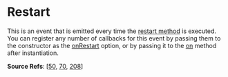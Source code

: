# Restart

This is an event that is emitted every time the [restart method](https://github.com/revolverjs/revolverjs/blob/master/docs/revolver.methods.restart.md) is executed. You can register any number of callbacks for this event by passing them to the constructor as the [onRestart](https://github.com/revolverjs/revolverjs/blob/master/docs/revolver.options.onrestart.md) option, or by passing it to the [on](https://github.com/revolverjs/revolverjs/blob/master/docs/revolver.methods.on.md) method after instantiation.

**Source Refs**: [[50](https://github.com/revolverjs/revolverjs/blob/master/coffee/revolver.coffee#L50), [70](https://github.com/revolverjs/revolverjs/blob/master/coffee/revolver.coffee#L70), [208](https://github.com/revolverjs/revolverjs/blob/master/coffee/revolver.coffee#L208)]

